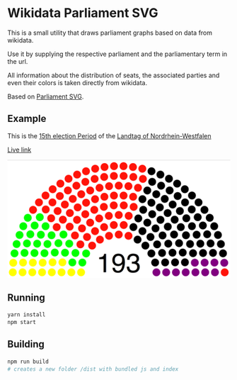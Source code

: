# Wikidata Parliament SVG

This is a small utility that draws parliament graphs based on data from wikidata.

Use it by supplying the respective parliament and the parliamentary term in the url.

All information about the distribution of seats, the associated parties and even their colors is taken directly from wikidata.

Based on [Parliament SVG](https://github.com/juliuste/parliament-svg).


## Example 

This is the [15th election Period](https://www.wikidata.org/wiki/Q30544772) of the [Landtag of Nordrhein-Westfalen](https://www.wikidata.org/wiki/Q17781726)

[Live link](https://wikidata-parliament-svg.netlify.com/?parliament=Q17781726&term=Q30544772)

![example screenshot](https://github.com/k-nut/wikidata-parliament-svg/raw/5183e0c4a338abb0c248f08152d5dfa127f94402/example.png)

## Running
```bash
yarn install
npm start
```

## Building
```bash
npm run build
# creates a new folder /dist with bundled js and index
```
